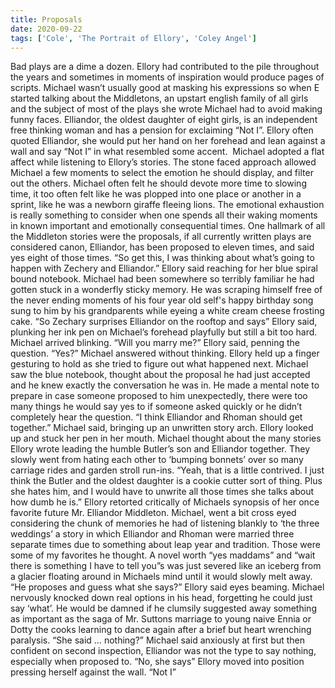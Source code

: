 ```yaml
---
title: Proposals
date: 2020-09-22
tags: ['Cole', 'The Portrait of Ellory', 'Coley Angel']
---
```


Bad plays are a dime a dozen. Ellory had contributed to the pile throughout the years and sometimes in moments of inspiration would produce pages of scripts. Michael wasn’t usually good at masking his expressions so when E started talking about the Middletons, an upstart english family of all girls and the subject of most of the plays she wrote Michael had to avoid making funny faces. Elliandor, the oldest daughter of eight girls, is an independent free thinking woman and has a pension for exclaiming “Not I”. Ellory often quoted Elliandor, she would put her hand on her forehead and lean against a wall and say “Not I” in what resembled some accent.  Michael adopted a flat affect while listening to Ellory’s stories. The stone faced approach allowed Michael a few moments to select the emotion he should display, and filter out the others. Michael often felt he should devote more time to slowing time, it too often felt like he was plopped into one place or another in a sprint, like he was a newborn giraffe fleeing lions. The emotional exhaustion is really something to consider when one spends all their waking moments in known important and emotionally consequential times. One hallmark of all the Middleton stories were the proposals, if all currently written plays are considered canon, Elliandor, has been proposed to eleven times, and said yes eight of those times. “So get this, I was thinking about what’s going to happen with Zechery and Elliandor.” Ellory said reaching for her blue spiral bound notebook. Michael had been somewhere so terribly familiar he had gotten stuck in a wonderfly sticky memory. He was scraping himself free of the never ending moments of his four year old self's happy birthday song sung to him by his grandparents while eyeing a white cream cheese frosting cake. “So Zechary surprises Elliandor on the rooftop and says” Ellory said, plunking her ink pen on Michael’s forehead playfully but still a bit too hard. Michael arrived blinking. “Will you marry me?” Ellory said, penning the question. “Yes?” Michael answered without thinking. Ellory held up a finger gesturing to hold as she tried to figure out what happened next. Michael saw the blue notebook, thought about the proposal he had just accepted and he knew exactly the conversation he was in. He made a mental note to prepare in case someone proposed to him unexpectedly, there were too many things he would say yes to if someone asked quickly or he didn’t completely hear the question. “I think Elliandor and Rhoman should get together.” Michael said, bringing up an unwritten story arch. Ellory looked up and stuck her pen in her mouth. Michael thought about the many stories Ellory wrote leading the humble Butler’s son and Elliandor together. They slowly went from hating each other to ‘bumping bonnets’ over so many carriage rides and garden stroll run-ins. “Yeah, that is a little contrived. I just think the Butler and the oldest daughter is a cookie cutter sort of thing. Plus she hates him, and I would have to unwrite all those times she talks about how dumb he is.” Ellory retorted critically of Michaels synopsis of her once favorite future Mr. Elliandor Middleton. Michael, went a bit cross eyed considering the chunk of memories he had of listening blankly to ‘the three weddings’ a story in which Elliandor and Rhoman were married three separate times due to something about leap year and tradition. Those were some of my favorites he thought. A novel worth “yes maddams” and “wait there is something I have to tell you”s was just severed like an iceberg from a glacier floating around in Michaels mind until it would slowly melt away. “He proposes and guess what she says?” Ellory said eyes beaming. Michael nervously knocked down real options in his head, forgetting he could just say ‘what’. He would be damned if he clumsily suggested away something as important as the saga of Mr. Suttons marriage to young naive Ennia or Dotty the cooks learning to dance again after a brief but heart wrenching paralysis. “She said … nothing?” Michael said anxiously at first but then confident on second inspection, Elliandor was not the type to say nothing, especially when proposed to. “No, she says” Ellory moved into position pressing herself against the wall. “Not I”
